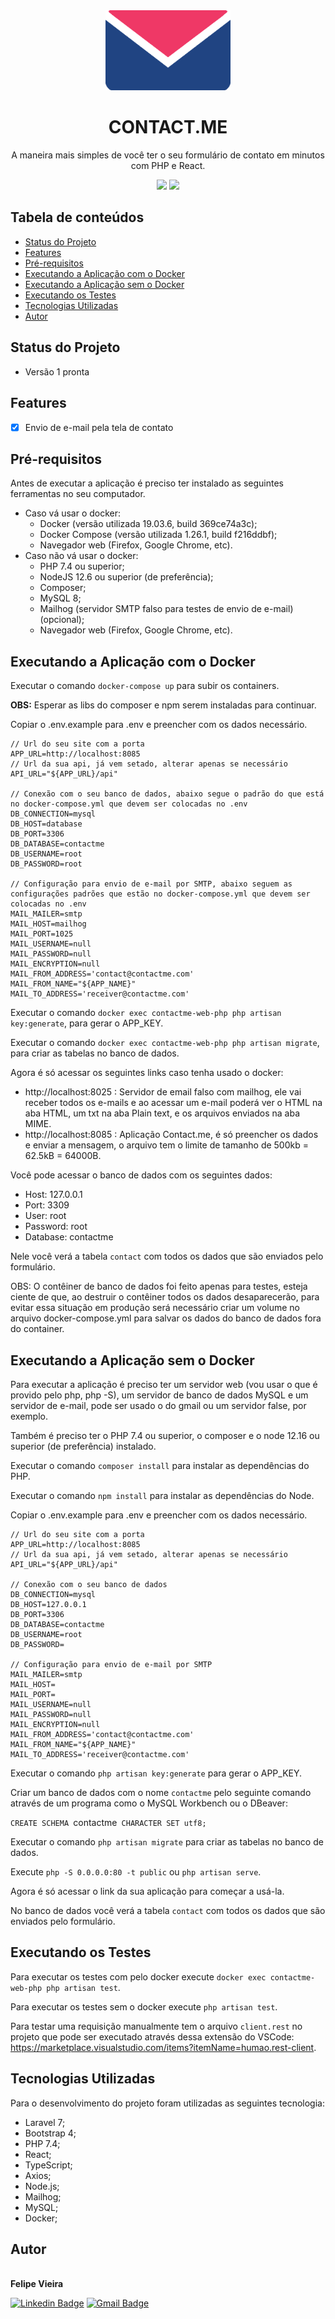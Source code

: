 <div align="center">
    <img src="./public/logo.png" width="200px" />
</div>

<h1 align="center">CONTACT.ME</h1>

<p align="center">A maneira mais simples de você ter o seu formulário de contato em minutos com PHP e React.</p>

<p align="center">
<img src="https://img.shields.io/github/license/frv-dev/contact.me" />
<img src="https://img.shields.io/github/repo-size/frv-dev/contact.me" />
</p>

## Tabela de conteúdos

* [Status do Projeto](#status-do-projeto)
* [Features](#features)
* [Pré-requisitos](#pré-requisitos)
* [Executando a Aplicação com o Docker](#executando-a-aplicação-com-o-docker)
* [Executando a Aplicação sem o Docker](#executando-a-aplicação-sem-o-docker)
* [Executando os Testes](#executando-os-testes)
* [Tecnologias Utilizadas](#tecnologias-utilizadas)
* [Autor](#autor)

## Status do Projeto

- Versão 1 pronta

## Features

- [x] Envio de e-mail pela tela de contato

## Pré-requisitos

Antes de executar a aplicação é preciso ter instalado as seguintes ferramentas no seu computador.

* Caso vá usar o docker:
    * Docker (versão utilizada 19.03.6, build 369ce74a3c);
    * Docker Compose (versão utilizada 1.26.1, build f216ddbf);
    * Navegador web (Firefox, Google Chrome, etc).
* Caso não vá usar o docker:
    * PHP 7.4 ou superior;
    * NodeJS 12.6 ou superior (de preferência);
    * Composer;
    * MySQL 8;
    * Mailhog (servidor SMTP falso para testes de envio de e-mail)(opcional);
    * Navegador web (Firefox, Google Chrome, etc).

## Executando a Aplicação com o Docker

Executar o comando `docker-compose up` para subir os containers.

__OBS:__ Esperar as libs do composer e npm serem instaladas para continuar.

Copiar o .env.example para .env e preencher com os dados necessário.

```.env
// Url do seu site com a porta
APP_URL=http://localhost:8085
// Url da sua api, já vem setado, alterar apenas se necessário
API_URL="${APP_URL}/api"

// Conexão com o seu banco de dados, abaixo segue o padrão do que está no docker-compose.yml que devem ser colocadas no .env
DB_CONNECTION=mysql
DB_HOST=database
DB_PORT=3306
DB_DATABASE=contactme
DB_USERNAME=root
DB_PASSWORD=root

// Configuração para envio de e-mail por SMTP, abaixo seguem as configurações padrões que estão no docker-compose.yml que devem ser colocadas no .env
MAIL_MAILER=smtp
MAIL_HOST=mailhog
MAIL_PORT=1025
MAIL_USERNAME=null
MAIL_PASSWORD=null
MAIL_ENCRYPTION=null
MAIL_FROM_ADDRESS='contact@contactme.com'
MAIL_FROM_NAME="${APP_NAME}"
MAIL_TO_ADDRESS='receiver@contactme.com'
```

Executar o comando `docker exec contactme-web-php php artisan key:generate`, para gerar o APP_KEY.

Executar o comando `docker exec contactme-web-php php artisan migrate`, para criar as tabelas no banco de dados.

Agora é só acessar os seguintes links caso tenha usado o docker:

- http://localhost:8025 : Servidor de email falso com mailhog, ele vai receber todos os e-mails e ao acessar um e-mail poderá ver o HTML na aba HTML, um txt na aba Plain text, e os arquivos enviados na aba MIME.
- http://localhost:8085 : Aplicação Contact.me, é só preencher os dados e enviar a mensagem, o arquivo tem o limite de tamanho de 500kb = 62.5kB = 64000B.

Você pode acessar o banco de dados com os seguintes dados:

- Host: 127.0.0.1
- Port: 3309
- User: root
- Password: root
- Database: contactme

Nele você verá a tabela `contact` com todos os dados que são enviados pelo formulário.

OBS: O contêiner de banco de dados foi feito apenas para testes, esteja ciente de que, ao destruir o contêiner todos os dados desaparecerão, para evitar essa situação em produção será necessário criar um volume no arquivo docker-compose.yml para salvar os dados do banco de dados fora do container.

## Executando a Aplicação sem o Docker

Para executar a aplicação é preciso ter um servidor web (vou usar o que é provido pelo php, php -S), um servidor de banco de dados MySQL e um servidor de e-mail, pode ser usado o do gmail ou um servidor false, por exemplo.

Também é preciso ter o PHP 7.4 ou superior, o composer e o node 12.16 ou superior (de preferência) instalado.

Executar o comando `composer install` para instalar as dependências do PHP.

Executar o comando `npm install` para instalar as dependências do Node.

Copiar o .env.example para .env e preencher com os dados necessário.

```.env
// Url do seu site com a porta
APP_URL=http://localhost:8085
// Url da sua api, já vem setado, alterar apenas se necessário
API_URL="${APP_URL}/api"

// Conexão com o seu banco de dados
DB_CONNECTION=mysql
DB_HOST=127.0.0.1
DB_PORT=3306
DB_DATABASE=contactme
DB_USERNAME=root
DB_PASSWORD=

// Configuração para envio de e-mail por SMTP
MAIL_MAILER=smtp
MAIL_HOST=
MAIL_PORT=
MAIL_USERNAME=null
MAIL_PASSWORD=null
MAIL_ENCRYPTION=null
MAIL_FROM_ADDRESS='contact@contactme.com'
MAIL_FROM_NAME="${APP_NAME}"
MAIL_TO_ADDRESS='receiver@contactme.com'
```

Executar o comando `php artisan key:generate` para gerar o APP_KEY.

Criar um banco de dados com o nome `contactme` pelo seguinte comando através de um programa como o MySQL Workbench ou o DBeaver:

`CREATE SCHEMA `contactme` CHARACTER SET utf8;`

Executar o comando `php artisan migrate` para criar as tabelas no banco de dados.

Execute `php -S 0.0.0.0:80 -t public` ou `php artisan serve`.

Agora é só acessar o link da sua aplicação para começar a usá-la.

No banco de dados você verá a tabela `contact` com todos os dados que são enviados pelo formulário.

## Executando os Testes

Para executar os testes com pelo docker execute `docker exec contactme-web-php php artisan test`.

Para executar os testes sem o docker execute `php artisan test`.

Para testar uma requisição manualmente tem o arquivo `client.rest` no projeto que pode ser executado através dessa extensão do VSCode: https://marketplace.visualstudio.com/items?itemName=humao.rest-client.

## Tecnologias Utilizadas

Para o desenvolvimento do projeto foram utilizadas as seguintes tecnologia:

* Laravel 7;
* Bootstrap 4;
* PHP 7.4;
* React;
* TypeScript;
* Axios;
* Node.js;
* Mailhog;
* MySQL;
* Docker;

## Autor

<a href="https:/github.com/frv-dev" style="text-decoration: none;">
    <img src="https://avatars3.githubusercontent.com/u/20212780?s=460&u=31b263296ed9edab65b88e8a7ffbe9b29fef0664&v=4" width="100px;" alt=""/>
    <br />
    <b>Felipe Vieira</b>
</a>
<br />

[![Linkedin Badge](https://img.shields.io/badge/-Felipe%20Renan%20Vieira-blue?logo=Linkedin&logoColor=white&link=https://www.linkedin.com/in/felipe-renan-vieira/)](https://www.linkedin.com/in/felipe-renan-vieira/)
[![Gmail Badge](https://img.shields.io/badge/-feliperenanvieira%40gmail.com-red?logo=Gmail&logoColor=white&link=mailto:feliperenanvieira@gmail.com)](mailto:feliperenanvieira@gmail.com)
